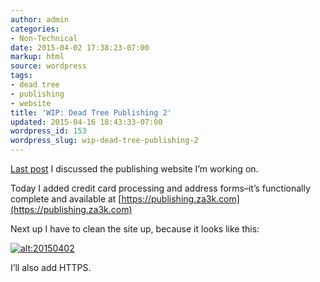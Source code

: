 ```yaml
---
author: admin
categories:
- Non-Technical
date: 2015-04-02 17:38:23-07:00
markup: html
source: wordpress
tags:
- dead tree
- publishing
- website
title: 'WIP: Dead Tree Publishing 2'
updated: 2015-04-16 18:43:33-07:00
wordpress_id: 153
wordpress_slug: wip-dead-tree-publishing-2
---
```

[Last post](https://blog.za3k.com/wip-dead-tree-publishing/ "WIP: Dead Tree Publishing") I discussed the publishing website I’m working on.

Today I added credit card processing and address forms–it’s functionally complete and available at [https://publishing.za3k.com](https://publishing.za3k.com)

Next up I have to clean the site up, because it looks like this:

[![alt:20150402](https://blog.za3k.com/wp-content/uploads/2015/04/20150402.jpg)](https://blog.za3k.com/wp-content/uploads/2015/04/20150402.jpg)

I’ll also add HTTPS.
